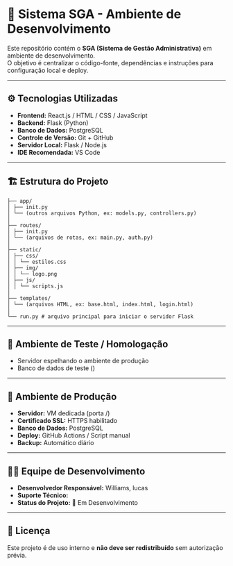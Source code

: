 # 🧩 Sistema SGA - Ambiente de Desenvolvimento

Este repositório contém o **SGA (Sistema de Gestão Administrativa)** em ambiente de desenvolvimento.  
O objetivo é centralizar o código-fonte, dependências e instruções para configuração local e deploy.

---

## ⚙️ Tecnologias Utilizadas
- **Frontend:** React.js / HTML / CSS / JavaScript  
- **Backend:** Flask (Python)  
- **Banco de Dados:** PostgreSQL  
- **Controle de Versão:** Git + GitHub  
- **Servidor Local:** Flask / Node.js  
- **IDE Recomendada:** VS Code  

---

## 🏗️ Estrutura do Projeto
```/sga
├── app/
│ ├── init.py
│ └── (outros arquivos Python, ex: models.py, controllers.py)
│
├── routes/
│ ├── init.py
│ └── (arquivos de rotas, ex: main.py, auth.py)
│
├── static/
│ ├── css/
│ │ └── estilos.css
│ ├── img/
│ │ └── logo.png
│ ├── js/
│ │ └── scripts.js
│
├── templates/
│ └── (arquivos HTML, ex: base.html, index.html, login.html)
│
└── run.py # arquivo principal para iniciar o servidor Flask
```

---

## 🧪 Ambiente de Teste / Homologação
- Servidor espelhando o ambiente de produção  
- Banco de dados de teste ()    

---

## 🚀 Ambiente de Produção
- **Servidor:** VM dedicada (porta /)  
- **Certificado SSL:** HTTPS habilitado  
- **Banco de Dados:** PostgreSQL  
- **Deploy:** GitHub Actions / Script manual  
- **Backup:** Automático diário  

---

## 👨‍💻 Equipe de Desenvolvimento
- **Desenvolvedor Responsável:** Williams, lucas 
- **Suporte Técnico:** 
- **Status do Projeto:** 🧱 Em Desenvolvimento  

---

## 🧾 Licença
Este projeto é de uso interno e **não deve ser redistribuído** sem autorização prévia.

